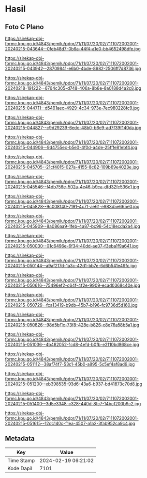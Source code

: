 # Hasil

## Foto C Plano

https://sirekap-obj-formc.kpu.go.id/4843/pemilu/pdpr/71/11/07/20/02/7111072002001-20240215-043644--0feb48d7-0b6a-44f4-a1e0-bb4652498dfe.jpg

https://sirekap-obj-formc.kpu.go.id/4843/pemilu/pdpr/71/11/07/20/02/7111072002001-20240215-043942--28709841-e6b0-4bde-8982-2506ff7d8736.jpg

https://sirekap-obj-formc.kpu.go.id/4843/pemilu/pdpr/71/11/07/20/02/7111072002001-20240218-191222--6764c305-d748-406a-8b8e-8a0188d4a2c8.jpg

https://sirekap-obj-formc.kpu.go.id/4843/pemilu/pdpr/71/11/07/20/02/7111072002001-20240215-044711--d5491aec-4929-4c34-973e-7ec980228fc9.jpg

https://sirekap-obj-formc.kpu.go.id/4843/pemilu/pdpr/71/11/07/20/02/7111072002001-20240215-044827--c9d29239-6edc-48b0-b6e9-ad7f39f140da.jpg

https://sirekap-obj-formc.kpu.go.id/4843/pemilu/pdpr/71/11/07/20/02/7111072002001-20240215-044906--9d4755ec-b5e0-4f0d-a4de-25fffe81ebf4.jpg

https://sirekap-obj-formc.kpu.go.id/4843/pemilu/pdpr/71/11/07/20/02/7111072002001-20240215-045705--21cf4015-027a-4155-8c82-109b69e4023e.jpg

https://sirekap-obj-formc.kpu.go.id/4843/pemilu/pdpr/71/11/07/20/02/7111072002001-20240215-045546--f4db756e-502a-4e46-b9ca-dfd32fc536e1.jpg

https://sirekap-obj-formc.kpu.go.id/4843/pemilu/pdpr/71/11/07/20/02/7111072002001-20240215-045828--9c008140-7191-4c71-ae61-e983d5e665e0.jpg

https://sirekap-obj-formc.kpu.go.id/4843/pemilu/pdpr/71/11/07/20/02/7111072002001-20240215-045909--8a086aa9-1feb-4a87-bc98-54c18ecda2a4.jpg

https://sirekap-obj-formc.kpu.go.id/4843/pemilu/pdpr/71/11/07/20/02/7111072002001-20240215-050030--01c6496e-6f34-40dd-ae07-f3eba1f9a641.jpg

https://sirekap-obj-formc.kpu.go.id/4843/pemilu/pdpr/71/11/07/20/02/7111072002001-20240215-050144--a9af217d-1a3c-42d1-bb7e-6d6b541e49fc.jpg

https://sirekap-obj-formc.kpu.go.id/4843/pemilu/pdpr/71/11/07/20/02/7111072002001-20240215-050616--75496ef2-c64f-4f2e-9909-ecad0368c40e.jpg

https://sirekap-obj-formc.kpu.go.id/4843/pemilu/pdpr/71/11/07/20/02/7111072002001-20240215-050729--fca13419-b9db-45b7-b196-fc9736d5d160.jpg

https://sirekap-obj-formc.kpu.go.id/4843/pemilu/pdpr/71/11/07/20/02/7111072002001-20240215-050826--98d5bf1c-73f8-428e-b826-c8e76a58b5a1.jpg

https://sirekap-obj-formc.kpu.go.id/4843/pemilu/pdpr/71/11/07/20/02/7111072002001-20240215-051036--4b482052-1cd8-4efd-b0fb-e2110bd868ce.jpg

https://sirekap-obj-formc.kpu.go.id/4843/pemilu/pdpr/71/11/07/20/02/7111072002001-20240215-051112--38af74f7-53c1-45b0-a895-5c5ef4af8ad9.jpg

https://sirekap-obj-formc.kpu.go.id/4843/pemilu/pdpr/71/11/07/20/02/7111072002001-20240215-051200--eb398535-93d6-43a6-b937-bd41873c70d8.jpg

https://sirekap-obj-formc.kpu.go.id/4843/pemilu/pdpr/71/11/07/20/02/7111072002001-20240215-051400--3d5e3348-c328-440d-8fc7-14bcf200b9c2.jpg

https://sirekap-obj-formc.kpu.go.id/4843/pemilu/pdpr/71/11/07/20/02/7111072002001-20240215-051615--12dc140c-f1ea-4507-a1a2-3fab952ca9c4.jpg


## Metadata

| Key        | Value               |
| ---------- | ------------------- |
| Time Stamp | 2024-02-19 06:21:02 |
| Kode Dapil | 7101                |



